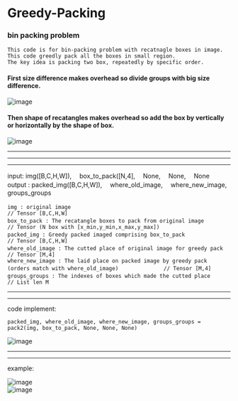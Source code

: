 # Greedy-Packing
### bin packing problem

```
This code is for bin-packing problem with recatnagle boxes in image.   
This code greedly pack all the boxes in small region.   
The key idea is packing two box, repeatedly by specific order.   
```   


#### First size difference makes overhead so divide groups with big size difference.   

![image](https://user-images.githubusercontent.com/48256991/147639069-4ca107c2-6639-42f2-aad0-bf0dbf9ad289.png)


#### Then shape of recatangles makes overhead so add the box by vertically or horizontally by the shape of box.   
![image](https://user-images.githubusercontent.com/48256991/147639246-4d7b0ae2-4edc-40ba-8a56-e054ff90c05c.png)

* * *
* * *
* * *


input: img([B,C,H,W]), 　box_to_pack([N,4],　 None, 　None,　 None   
output : packed_img([B,C,H,W]),　 where_old_image, 　where_new_image,　 groups_groups
   
   
```
img : original image 　　　　　　　　　　　　　　　　　　　　　　　　　　　　　　　　　　　　　　　　　　　　　　　　　// Tensor [B,C,H,W]   
box_to_pack : The recatangle boxes to pack from original image　　　　　　　　　　　　　　　　　　　　　　　　　　　 // Tensor (N box with [x_min,y_min,x_max,y_max])   
packed_img : Greedy packed imaged comprising box_to_pack 　　　　　　　　　　　　　　　　　　　　　　　　　　　　　　// Tensor [B,C,H,W]   
where_old_image : The cutted place of original image for greedy pack 　　　　　　　　　　　　　　　　　　　　　　　　// Tensor [M,4]   
where_new_image : The laid place on packed image by greedy pack (orders match with where_old_image)　　　　　　　　 // Tensor [M,4]   
groups_groups : The indexes of boxes which made the cutted place　　　　　　　　　　　　　　　　　　　　　　　　　　 // List len M   
```   
   
   
* * *
* * *

code implement: 
```
packed_img, where_old_image, where_new_image, groups_groups = pack2(img, box_to_pack, None, None, None)
```


![image](https://user-images.githubusercontent.com/48256991/147637738-21b6e1e9-ade5-4e43-9bf0-45a5b7bcbcb2.png)

* * *
* * *
example:

![image](https://user-images.githubusercontent.com/48256991/147637932-06344195-ec92-400a-ae96-214e8a8c5ce7.png)   
![image](https://user-images.githubusercontent.com/48256991/147637938-570cd82a-b212-4600-a459-5c88816775e8.png)
